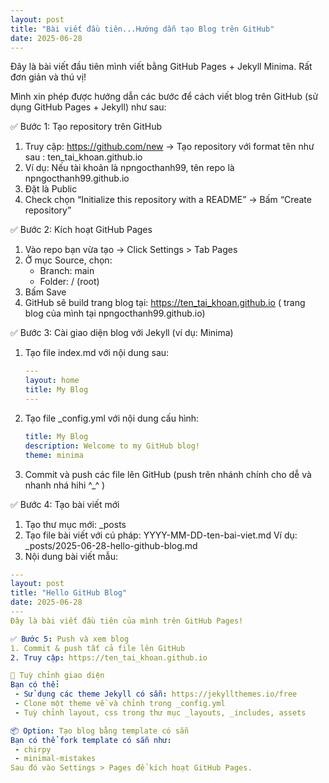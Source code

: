 ```yaml
---
layout: post
title: "Bài viết đầu tiên...Hướng dẫn tạo Blog trên GitHub"
date: 2025-06-28
---
```


Đây là bài viết đầu tiên mình viết bằng GitHub Pages + Jekyll Minima. Rất đơn giản và thú vị!

Mình xin phép được hướng dẫn các bước để cách viết blog trên GitHub (sử dụng GitHub Pages + Jekyll) như sau: 

✅ Bước 1: Tạo repository trên GitHub  
  1. Truy cập: https://github.com/new -> Tạo repository với format tên như sau : ten_tai_khoan.github.io
  2. Ví dụ: Nếu tài khoản là npngocthanh99, tên repo là npngocthanh99.github.io
  3. Đặt là Public
  4. Check chọn “Initialize this repository with a README” -> Bấm “Create repository”

✅ Bước 2: Kích hoạt GitHub Pages
  1. Vào repo bạn vừa tạo -> Click Settings > Tab Pages
  2. Ở mục Source, chọn:
     - Branch: main 
     - Folder: / (root) 
  3. Bấm Save 
  4. GitHub sẽ build trang blog tại: https://ten_tai_khoan.github.io ( trang blog của mình tại npngocthanh99.github.io)

✅ Bước 3: Cài giao diện blog với Jekyll (ví dụ: Minima)
  1. Tạo file index.md với nội dung sau:

     ```yaml
     ---
     layout: home
     title: My Blog
     --- 

  2. Tạo file _config.yml với nội dung cấu hình:
     
     ```yaml
     title: My Blog
     description: Welcome to my GitHub blog!
     theme: minima 
     
  4. Commit và push các file lên GitHub (push trên nhánh chính cho dễ và nhanh nhá hihi ^_^ )

✅ Bước 4: Tạo bài viết mới
  1. Tạo thư mục mới: _posts
  2. Tạo file bài viết với cú pháp: YYYY-MM-DD-ten-bai-viet.md
     Ví dụ: _posts/2025-06-28-hello-github-blog.md
  3. Nội dung bài viết mẫu:
  
  ```yaml
  ---
  layout: post
  title: "Hello GitHub Blog"
  date: 2025-06-28
  ---
  Đây là bài viết đầu tiên của mình trên GitHub Pages! 

✅ Bước 5: Push và xem blog
  1. Commit & push tất cả file lên GitHub
  2. Truy cập: https://ten_tai_khoan.github.io

🎨 Tuỳ chỉnh giao diện
 Bạn có thể:
   - Sử dụng các theme Jekyll có sẵn: https://jekyllthemes.io/free
   - Clone một theme về và chỉnh trong _config.yml
   - Tuỳ chỉnh layout, css trong thư mục _layouts, _includes, assets

📦 Option: Tạo blog bằng template có sẵn
 Bạn có thể fork template có sẵn như:
   - chirpy
   - minimal-mistakes
 Sau đó vào Settings > Pages để kích hoạt GitHub Pages.

